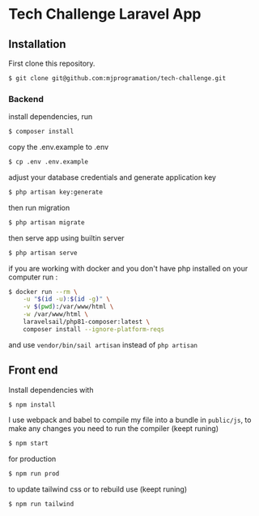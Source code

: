 # Tech Challenge Laravel App

## Installation
First clone this repository.
```bash
$ git clone git@github.com:mjprogramation/tech-challenge.git
```
### Backend
install dependencies, run
```bash
$ composer install
```
copy the .env.example to .env
```bash
$ cp .env .env.example 
```

adjust your database credentials and generate application key

```bash
$ php artisan key:generate
```

then run migration 
```bash
$ php artisan migrate
```

then serve app using builtin server
```bash
$ php artisan serve
```
if you are working with docker and you don't have php installed on your computer run :
```bash
$ docker run --rm \
    -u "$(id -u):$(id -g)" \
    -v $(pwd):/var/www/html \
    -w /var/www/html \
    laravelsail/php81-composer:latest \
    composer install --ignore-platform-reqs
```

and use `vendor/bin/sail artisan` instead of `php artisan`

## Front end

Install dependencies with 
```bash
$ npm install
```
I use webpack and babel to compile my file into a bundle in `public/js`, to make any changes you need to run the compiler (keept runing)
```bash
$ npm start
```
for production 
```bash
$ npm run prod
```

to update tailwind css or to rebuild use (keept runing)
```bash
$ npm run tailwind
```



